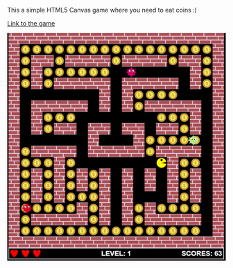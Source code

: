 This a simple HTML5 Canvas game where you need to eat coins :)

[Link to the game](https://maksimkotau.github.io/CoinMan/)

![Game ui](./gameplay.jpg)